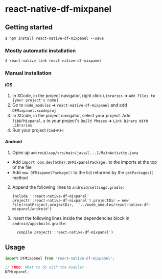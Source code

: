 
# react-native-df-mixpanel

## Getting started

`$ npm install react-native-df-mixpanel --save`

### Mostly automatic installation

`$ react-native link react-native-df-mixpanel`

### Manual installation


#### iOS

1. In XCode, in the project navigator, right click `Libraries` ➜ `Add Files to [your project's name]`
2. Go to `node_modules` ➜ `react-native-df-mixpanel` and add `DFMixpanel.xcodeproj`
3. In XCode, in the project navigator, select your project. Add `libDFMixpanel.a` to your project's `Build Phases` ➜ `Link Binary With Libraries`
4. Run your project (`Cmd+R`)<

#### Android

1. Open up `android/app/src/main/java/[...]/MainActivity.java`
  - Add `import com.devfather.DFMixpanelPackage;` to the imports at the top of the file
  - Add `new DFMixpanelPackage()` to the list returned by the `getPackages()` method
2. Append the following lines to `android/settings.gradle`:
  	```
  	include ':react-native-df-mixpanel'
  	project(':react-native-df-mixpanel').projectDir = new File(rootProject.projectDir, 	'../node_modules/react-native-df-mixpanel/android')
  	```
3. Insert the following lines inside the dependencies block in `android/app/build.gradle`:
  	```
      compile project(':react-native-df-mixpanel')
  	```


## Usage
```javascript
import DFMixpanel from 'react-native-df-mixpanel';

// TODO: What to do with the module?
DFMixpanel;
```
  